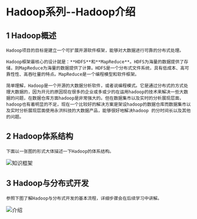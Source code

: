 # Hadoop系列--Hadoop介绍
## **1 Hadoop概述**
    Hadoop项目的目标是建立一个可扩展开源软件框架，能够对大数据进行可靠的分布式处理。
   
    Hadoop框架最核心的设计就是：**HDFS**和**MapReduce**。HDFS为海量的数据提供了存储，则MapReduce为海量的数据提供了计算。HDFS是一个分布式文件系统，具有低成本、高可靠性性、高吞吐量的特点。MapReduce是一个编程模型和软件框架。
    
    简单理解，Hadoop是一个开源的大数据分析软件，或者说编程模式。它是通过分布式的方式处理大数据的，因为开元的原因现在很多的企业或多或少的在运用hadoop的技术来解决一些大数据的问题，在数据仓库方面hadoop是非常强大的。但在数据集市以及实时的分析展现层面，hadoop也有着明显的不足，现在一个比较好的解决方案是架设hadoop的数据仓库而数据集市以及实时分析展现层面使用永洪科技的大数据产品，能够很好地解决hadoop 的分时间长以及其他的问题。
## **2 Hadoop体系结构**

    下面以一张图的形式大体描述一下Hadoop的体系结构。
    
![知识框架](http://img.blog.csdn.net/20170717140628871?watermark/2/text/aHR0cDovL2Jsb2cuY3Nkbi5uZXQvcXFfMzM0Mjk5Njg=/font/5a6L5L2T/fontsize/400/fill/I0JBQkFCMA==/dissolve/70/gravity/SouthEast)
## **3 Hadoop与分布式开发**
    参照下图了解Hadoop与分布式开发的基本流程，详细步骤会在后续学习中讲解。





![介绍](http://img.blog.csdn.net/20170717140841683?watermark/2/text/aHR0cDovL2Jsb2cuY3Nkbi5uZXQvcXFfMzM0Mjk5Njg=/font/5a6L5L2T/fontsize/400/fill/I0JBQkFCMA==/dissolve/70/gravity/SouthEast)

